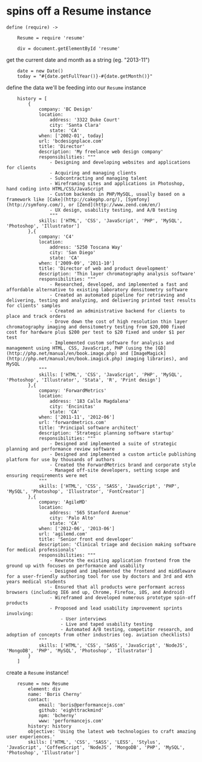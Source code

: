 spins off a Resume instance
===========================

	define (require) ->

		Resume = require 'resume'

		div = document.getElementById 'resume'

get the current date and month as a string (eg. "2013-11")
	
		date = new Date()
		today = "#{date.getFullYear()}-#{date.getMonth()}"

define the data we'll be feeding into our `Resume` instance

		history = [
			{
				company: 'BC Design'
				location:
					address: '3322 Duke Court'
					city: 'Santa Clara'
					state: 'CA'
				when: ['2002-01', today]
				url: 'bcdesignplace.com'
				title: 'Director'
				description: 'My freelance web design company'
				responsibilities: """
					- Designing and developing websites and applications for clients
					- Acquiring and managing clients
					- Subcontracting and managing talent
					- Wireframing sites and applications in Photoshop, hand coding into HTML/CSS/JavaScript
					- Custom backends in PHP/MySQL, usually based on a framework like [Cake](http://cakephp.org/), [Symfony](http://symfony.com/), or [Zend](http://www.zend.com/en/)
					- UX design, usability testing, and A/B testing
					"""
				skills: ['HTML', 'CSS', 'JavaScript', 'PHP', 'MySQL', 'Photoshop', 'Illustrator']
			},{
				company: 'C4'
				location:
					address: '5250 Toscana Way'
					city: 'San Diego'
					state: 'CA'
				when: ['2009-09', '2011-10']
				title: 'Director of web and product development'
				description: 'Thin layer chromatography analysis software'
				responsibilities: """
					- Researched, developed, and implemented a fast and affordable alternative to existing laboratory densitometry software
					- Created an automated pipeline for retrieving and delivering, testing and analyzing, and delivering printed test results for clients' samples
					- Created an administrative backend for clients to place and track orders
					- Drove down the cost of high resolution thin layer chromatography imaging and densitometry testing from $20,000 fixed cost for hardware plus $200 per test to $20 fixed and under $1 per test
					- Implemented custom software for analysis and management using HTML, CSS, JavaScript, PHP (using the [GD](http://php.net/manual/en/book.image.php) and [ImageMagick](http://php.net/manual/en/book.imagick.php) imaging libraries), and MySQL
				"""
				skills: ['HTML', 'CSS', 'JavaScript', 'PHP', 'MySQL', 'Photoshop', 'Illustrator', 'Stata', 'R', 'Print design']
			},{
				company: 'ForwardMetrics'
				location:
					address: '183 Calle Magdalena'
					city: 'Encinitas'
					state: 'CA'
				when: ['2011-11', '2012-06']
				url: 'forwardmetrics.com'
				title: 'Principal software architect'
				description: 'Strategic planning software startup'
				responsibilities: """
					- Designed and implemented a suite of strategic planning and performance review software
					- Designed and implemented a custom article publishing platform for use by thousands of authors
					- Created the ForwardMetrics brand and corporate style
					- Managed off-site developers, setting scope and ensuring requirements were met
				"""
				skills: ['HTML', 'CSS', 'SASS', 'JavaScript', 'PHP', 'MySQL', 'Photoshop', 'Illustrator', 'FontCreator']
			},{
				company: 'AgileMD'
				location:
					address: '565 Stanford Avenue'
					city: 'Palo Alto'
					state: 'CA'
				when: ['2012-06', '2013-06']
				url: 'agilemd.com'
				title: 'Senior front end developer'
				description: 'Clinical triage and decision making software for medical professionals'
				responsibilities: """
					- Rewrote the existing application frontend from the ground up with focuses on performance and usability
					- Designed and implemented the frontend and middleware for a user-friendly authoring tool for use by doctors and 3rd and 4th years medical students
					- Ensured that all products were performant across browsers (including IE6 and up, Chrome, Firefox, iOS, and Android)
					- Wireframed and developed numerous prototype spin-off products
					- Proposed and lead usability improvement sprints involving:
						- User interviews
						- Live and taped usability testing
						- Automated A/B testing, competitor research, and adoption of concepts from other industries (eg. aviation checklists)
				"""
				skills: ['HTML', 'CSS', 'SASS', 'JavaScript', 'NodeJS', 'MongoDB', 'PHP', 'MySQL', 'Photoshop', 'Illustrator']
			}
		]

create a `Resume` instance!

		resume = new Resume
			element: div
			name: 'Boris Cherny'
			contact:
				email: 'boris@performancejs.com'
				github: 'eighttrackmind'
				npm: 'bcherny'
				www: 'performancejs.com'
			history: history
			objective: 'Using the latest web technologies to craft amazing user experiences.'
			skills: ['HTML', 'CSS', 'SASS', 'LESS', 'Stylus', 'JavaScript', 'CoffeeScript', 'NodeJS', 'MongoDB', 'PHP', 'MySQL', 'Photoshop', 'Illustrator']
